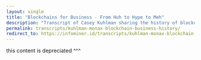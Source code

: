```yaml
---
layout: single
title: "Blockchains for Business - From Huh to Hype to Meh"
description: "Transcript of Casey Kuhlman sharing the history of blockchain for business"
permalink: transcripts/kuhlman-monax-blockchain-business-history/
redirect_to: https://infominer.id/transcripts/kuhlman-monax-blockchain-business-history/
---
```


this content is depreciated ^^^